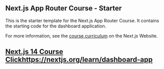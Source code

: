 ## Next.js App Router Course - Starter

This is the starter template for the Next.js App Router Course. It contains the starting code for the dashboard application.

For more information, see the [course curriculum](https://nextjs.org/learn) on the Next.js Website.


## [Next.js  14 Course Click](https://nextjs.org/learn/dashboard-app)https://nextjs.org/learn/dashboard-app 
